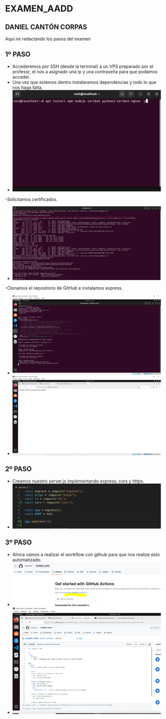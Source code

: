 # EXAMEN_AADD
## DANIEL CANTÓN CORPAS

Aquí ire redactando los pasos del examen

## 1º PASO

  - Accederemos por SSH (desde la terminal) a un VPS preparado por el profesor, el nos a asignado una ip y una contraseña para que podamos acceder.
  - Una vez que estemos dentro instalaremos dependencias y todo lo que nos haga falta.
  - ![Captura del examen](imagenes/1.PNG)

  -Solicitamos certificados. 
  - ![Captura del examen](imagenes/2.PNG)
  
  -Clonamos el repositorio de GitHub e instalamos express.
  - ![Captura del examen](imagenes/3.PNG)
  - ![Captura del examen](imagenes/4.PNG)

## 2º PASO
  - Creamos nuestro server.js implementando express, cors y https.
  - ![Captura del examen](imagenes/6.PNG)

## 3º PASO
  - Ahora vamos a realizar el workflow con github para que nos realize esto automatizado.
  - ![Captura del examen](imagenes/7.PNG)
  - ![Captura del examen](imagenes/8.PNG) 
